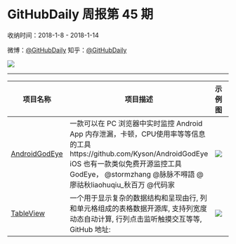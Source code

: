# GitHubDaily 周报第 45 期

收纳时间：2018-1-8 - 2018-1-14

微博：[@GitHubDaily](https://weibo.com/GitHubDaily)
知乎：[@GitHubDaily](https://www.zhihu.com/people/githubdaily)

![](https://raw.githubusercontent.com/GitHubDaily/GitHubDaily/master/assets/weixin.png)

---

项目名称 | 项目描述 | 示例图 | 微博
--- | --- | --- | ---
[AndroidGodEye](status.github_url) | 一款可以在 PC 浏览器中实时监控 Android App 内存泄漏，卡顿，CPU使用率等等信息的工具https://github.com/Kyson/AndroidGodEye iOS 也有一款类似免费开源监控工具 GodEye， @stormzhang @脉脉不嘚語 @廖祜秋liaohuqiu_秋百万 @代码家 | ![](http://wx1.sinaimg.cn/large/006fiYtfgy1fnbx8eozxfj30go09f3ze.jpg) | [![](https://raw.githubusercontent.com/GitHubDaily/GitHubDaily/master/assets/sina_logo.png)](https://weibo.com/5722964389/FDP8s89XS)
[TableView](status.github_url) | 一个用于显示复杂的数据结构和呈现由行, 列和单元格组成的表格数据开源库, 支持列宽度动态自动计算, 行列点击监听触摸交互等等, GitHub 地址: | ![](http://wx4.sinaimg.cn/large/006fiYtfgy1fn9e6zcyk3j30mc0cgdlm.jpg) | [![](https://raw.githubusercontent.com/GitHubDaily/GitHubDaily/master/assets/sina_logo.png)](https://weibo.com/5722964389/FDr6MdFeq)

